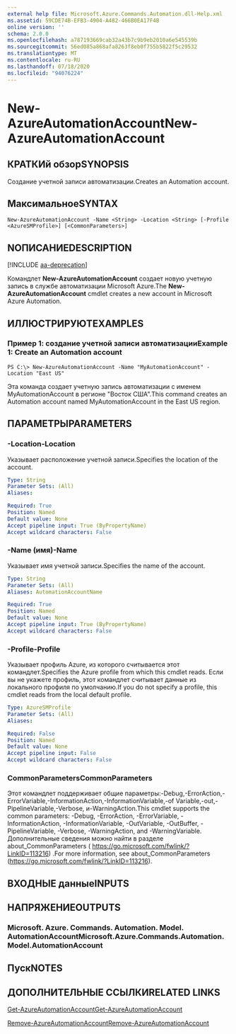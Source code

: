 ```yaml
---
external help file: Microsoft.Azure.Commands.Automation.dll-Help.xml
ms.assetid: 59CDE74B-EFB3-4904-A482-466B0EA17F4B
online version: ''
schema: 2.0.0
ms.openlocfilehash: a787193669cab32a43b7c9b9eb2010a6e545539b
ms.sourcegitcommit: 56ed085a868afa8263f8eb0f755b5822f5c29532
ms.translationtype: MT
ms.contentlocale: ru-RU
ms.lasthandoff: 07/18/2020
ms.locfileid: "94076224"
---
```

# <span data-ttu-id="1ecef-101">New-AzureAutomationAccount</span><span class="sxs-lookup"><span data-stu-id="1ecef-101">New-AzureAutomationAccount</span></span>

## <span data-ttu-id="1ecef-102">КРАТКИй обзор</span><span class="sxs-lookup"><span data-stu-id="1ecef-102">SYNOPSIS</span></span>

<span data-ttu-id="1ecef-103">Создание учетной записи автоматизации.</span><span class="sxs-lookup"><span data-stu-id="1ecef-103">Creates an Automation account.</span></span>

## <span data-ttu-id="1ecef-104">Максимальное</span><span class="sxs-lookup"><span data-stu-id="1ecef-104">SYNTAX</span></span>

```
New-AzureAutomationAccount -Name <String> -Location <String> [-Profile <AzureSMProfile>] [<CommonParameters>]
```

## <span data-ttu-id="1ecef-105">NОПИСАНИЕ</span><span class="sxs-lookup"><span data-stu-id="1ecef-105">DESCRIPTION</span></span>

[!INCLUDE [aa-deprecation](../include/aa-deprecation.md)]

<span data-ttu-id="1ecef-106">Командлет **New-AzureAutomationAccount** создает новую учетную запись в службе автоматизации Microsoft Azure.</span><span class="sxs-lookup"><span data-stu-id="1ecef-106">The **New-AzureAutomationAccount** cmdlet creates a new account in Microsoft Azure Automation.</span></span>

## <span data-ttu-id="1ecef-107">ИЛЛЮСТРИРУЮТ</span><span class="sxs-lookup"><span data-stu-id="1ecef-107">EXAMPLES</span></span>

### <span data-ttu-id="1ecef-108">Пример 1: создание учетной записи автоматизации</span><span class="sxs-lookup"><span data-stu-id="1ecef-108">Example 1: Create an Automation account</span></span>
```
PS C:\> New-AzureAutomationAccount -Name "MyAutomationAccount" -Location "East US"
```

<span data-ttu-id="1ecef-109">Эта команда создает учетную запись автоматизации с именем MyAutomationAccount в регионе "Восток США".</span><span class="sxs-lookup"><span data-stu-id="1ecef-109">This command creates an Automation account named MyAutomationAccount in the East US region.</span></span>

## <span data-ttu-id="1ecef-110">ПАРАМЕТРЫ</span><span class="sxs-lookup"><span data-stu-id="1ecef-110">PARAMETERS</span></span>

### <span data-ttu-id="1ecef-111">-Location</span><span class="sxs-lookup"><span data-stu-id="1ecef-111">-Location</span></span>
<span data-ttu-id="1ecef-112">Указывает расположение учетной записи.</span><span class="sxs-lookup"><span data-stu-id="1ecef-112">Specifies the location of the account.</span></span>

```yaml
Type: String
Parameter Sets: (All)
Aliases: 

Required: True
Position: Named
Default value: None
Accept pipeline input: True (ByPropertyName)
Accept wildcard characters: False
```

### <span data-ttu-id="1ecef-113">-Name (имя)</span><span class="sxs-lookup"><span data-stu-id="1ecef-113">-Name</span></span>
<span data-ttu-id="1ecef-114">Указывает имя учетной записи.</span><span class="sxs-lookup"><span data-stu-id="1ecef-114">Specifies the name of the account.</span></span>

```yaml
Type: String
Parameter Sets: (All)
Aliases: AutomationAccountName

Required: True
Position: Named
Default value: None
Accept pipeline input: True (ByPropertyName)
Accept wildcard characters: False
```

### <span data-ttu-id="1ecef-115">-Profile</span><span class="sxs-lookup"><span data-stu-id="1ecef-115">-Profile</span></span>
<span data-ttu-id="1ecef-116">Указывает профиль Azure, из которого считывается этот командлет.</span><span class="sxs-lookup"><span data-stu-id="1ecef-116">Specifies the Azure profile from which this cmdlet reads.</span></span>
<span data-ttu-id="1ecef-117">Если вы не укажете профиль, этот командлет считывает данные из локального профиля по умолчанию.</span><span class="sxs-lookup"><span data-stu-id="1ecef-117">If you do not specify a profile, this cmdlet reads from the local default profile.</span></span>

```yaml
Type: AzureSMProfile
Parameter Sets: (All)
Aliases: 

Required: False
Position: Named
Default value: None
Accept pipeline input: False
Accept wildcard characters: False
```

### <span data-ttu-id="1ecef-118">CommonParameters</span><span class="sxs-lookup"><span data-stu-id="1ecef-118">CommonParameters</span></span>
<span data-ttu-id="1ecef-119">Этот командлет поддерживает общие параметры:-Debug,-ErrorAction,-ErrorVariable,-InformationAction,-InformationVariable,-of Variable,-out,-PipelineVariable,-Verbose, и-WarningAction.</span><span class="sxs-lookup"><span data-stu-id="1ecef-119">This cmdlet supports the common parameters: -Debug, -ErrorAction, -ErrorVariable, -InformationAction, -InformationVariable, -OutVariable, -OutBuffer, -PipelineVariable, -Verbose, -WarningAction, and -WarningVariable.</span></span> <span data-ttu-id="1ecef-120">Дополнительные сведения можно найти в разделе about_CommonParameters ( https://go.microsoft.com/fwlink/?LinkID=113216) .</span><span class="sxs-lookup"><span data-stu-id="1ecef-120">For more information, see about_CommonParameters (https://go.microsoft.com/fwlink/?LinkID=113216).</span></span>

## <span data-ttu-id="1ecef-121">ВХОДНЫЕ данные</span><span class="sxs-lookup"><span data-stu-id="1ecef-121">INPUTS</span></span>

## <span data-ttu-id="1ecef-122">НАПРЯЖЕНИЕ</span><span class="sxs-lookup"><span data-stu-id="1ecef-122">OUTPUTS</span></span>

### <span data-ttu-id="1ecef-123">Microsoft. Azure. Commands. Automation. Model. AutomationAccount</span><span class="sxs-lookup"><span data-stu-id="1ecef-123">Microsoft.Azure.Commands.Automation.Model.AutomationAccount</span></span>

## <span data-ttu-id="1ecef-124">Пуск</span><span class="sxs-lookup"><span data-stu-id="1ecef-124">NOTES</span></span>

## <span data-ttu-id="1ecef-125">ДОПОЛНИТЕЛЬНЫЕ ССЫЛКИ</span><span class="sxs-lookup"><span data-stu-id="1ecef-125">RELATED LINKS</span></span>

[<span data-ttu-id="1ecef-126">Get-AzureAutomationAccount</span><span class="sxs-lookup"><span data-stu-id="1ecef-126">Get-AzureAutomationAccount</span></span>](./Get-AzureAutomationAccount.md)

[<span data-ttu-id="1ecef-127">Remove-AzureAutomationAccount</span><span class="sxs-lookup"><span data-stu-id="1ecef-127">Remove-AzureAutomationAccount</span></span>](./Remove-AzureAutomationAccount.md)


